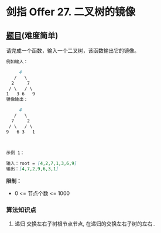 # 剑指 Offer 27. 二叉树的镜像

## [题目](https://leetcode-cn.com/problems/er-cha-shu-de-jing-xiang-lcof/)(难度简单)

请完成一个函数，输入一个二叉树，该函数输出它的镜像。

~~~markdown
例如输入：

     4
   /   \
  2     7
 / \   / \
1   3 6   9
镜像输出：

     4
   /   \
  7     2
 / \   / \
9   6 3   1

 

示例 1：

输入：root = [4,2,7,1,3,6,9]
输出：[4,7,2,9,6,3,1]
~~~

**限制：**
- 0 <= 节点个数 <= 1000

### 算法知识点
1. 递归
交换左右子树根节点节点, 在递归的交换左右子树的左右..